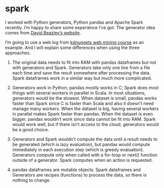 # spark
I worked with Python generators, Python pandas and Apache Spark recently. I’m happy to share some experience I’ve got. The generator idea comes from [David Beazley’s website](http://www.dabeaz.com/generators/).

I’m going to use a web log from [kdnuggets web mining course](http://www.kdnuggets.com:80/web_mining_course/) as an example. And I will explain some differences when using the three approaches.

1. The original data needs to fit into RAM with pandas dataframes but not with generators and Spark. Generators take only one line from a file each time and save the result somewhere after processing the data. Spark dataframes work in a similar way but much more complicated.

2. Generators work in Python; pandas mostly works in C; Spark does most things with several workers in parallel in Scala. In most situations, generators would be the slowest. When dataset is small, pandas works faster than Spark since C is faster than Scala and also it doesn’t need manage many workers. When the dataset is big, having several workers in parallel makes Spark faster than pandas. When the dataset is even bigger, pandas wouldn’t work since data cannot be fit into RAM. Spark would work well, but if there isn’t access to the cloud, generators would be a good choice.

3. Generators and Spark wouldn’t compute the data until a result needs to be generated (which is lazy evaluation), but pandas would compute immediately in each execution step (which is greedy evaluation). Generators compute only when called with a for-loop or next() function outside of a generator. Spark computes when an action is requested.

4. pandas dataframes are mutable objects. Spark dataframes and Generators are recipes (functions) to process the data, so there is nothing to change.
